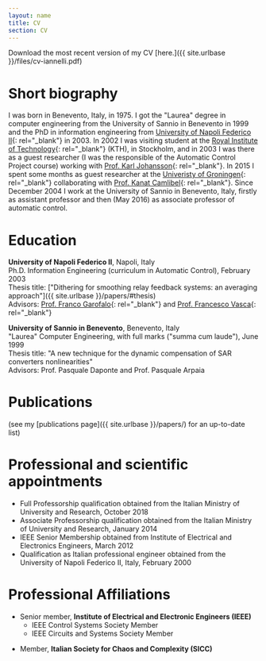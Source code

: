 ```yaml
---
layout: name
title: CV
section: CV
---
```


Download the most recent version of my CV [here.]({{ site.urlbase }}/files/cv-iannelli.pdf)


Short biography
===============

I was born in Benevento, Italy, in 1975. I got the "Laurea" degree in computer engineering from the University of Sannio in Benevento in 1999 and the PhD in information engineering from [University of Napoli Federico II][unina]{: rel="_blank"} in 2003. In 2002 I was visiting student at the [Royal Institute of Technology][kth]{: rel="_blank"} (KTH), in Stockholm, and in 2003 I was there as a guest researcher (I was the responsible of the Automatic Control Project course) working with [Prof. Karl Johansson][kalle]{: rel="_blank"}. In 2015 I spent some months as guest researcher at the [Univeristy of Groningen][rug]{: rel="_blank"} collaborating with [Prof. Kanat Camlibel][kanat]{: rel="_blank"}.
Since December 2004 I work at the University of Sannio in Benevento, Italy, firstly as assistant professor and then (May 2016) as associate professor of automatic control.

[kth]: http://www.kth.se
[unina]: http://www.unina.it
[kalle]: https://people.kth.se/~kallej/
[rug]: https://www.rug.nl
[kanat]: https://www.math.rug.nl/~kanat/

Education
=========

**University of Napoli Federico II**, Napoli, Italy  
Ph.D. Information Engineering (curriculum in Automatic Control), February 2003  
Thesis title: ["Dithering for smoothing relay feedback systems: an averaging approach"]({{ site.urlbase }}/papers/#thesis)  
Advisors: [Prof. Franco Garofalo][garofalo]{: rel="_blank"} and [Prof. Francesco Vasca][vasca]{: rel="_blank"}

**University of Sannio in Benevento**, Benevento, Italy  
"Laurea" Computer Engineering, with full marks ("summa cum laude"), June 1999    
Thesis title: "A new technique for the dynamic compensation of SAR converters nonlinearities"  
Advisors: Prof. Pasquale Daponte and Prof. Pasquale Arpaia

[garofalo]: http://www.docenti.unina.it/FRANCESCO.GAROFALO
[vasca]: http://www.francescovasca.net



Publications
=====

(see my [publications page]({{ site.urlbase }}/papers/) for an up-to-date list)



Professional and scientific appointments
================

- Full Professorship qualification obtained from the Italian Ministry of University and Research, October 2018
- Associate Professorship qualification obtained from the Italian Ministry of University and Research, January 2014
- IEEE Senior Membership obtained from Institute of Electrical and Electronics Engineers, March 2012
- Qualification as Italian professional engineer obtained from the University of Napoli Federico II, Italy, February 2000


Professional Affiliations
==========================

- Senior member, **Institute of Electrical and Electronic Engineers (IEEE)**
	+ IEEE Control Systems Society Member
	+ IEEE Circuits and Systems Society Member	

<!--
- Member, **Society for Industrial and Applied Mathematics (SIAM)**
-->
- Member, **Italian Society for Chaos and Complexity (SICC)**
